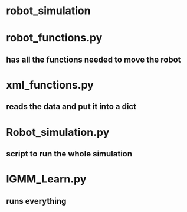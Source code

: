 # robot_simulation

# robot_functions.py
## has all the functions needed to move the robot

# xml_functions.py
## reads the data and put it into a dict

# Robot_simulation.py
## script to run the whole simulation

# IGMM_Learn.py
## runs everything
